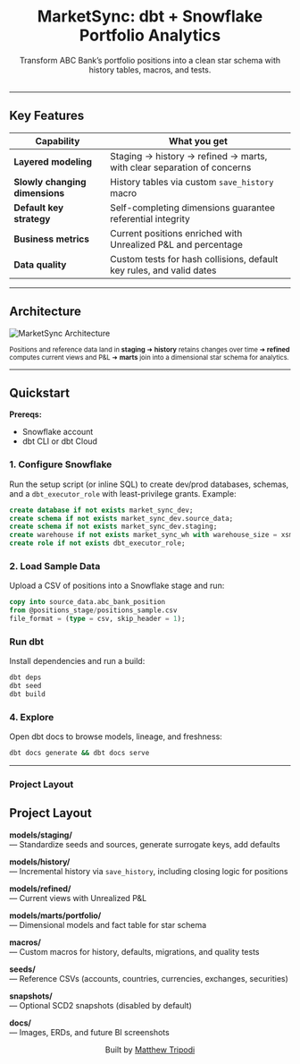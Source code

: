 <h1 align="center">MarketSync: dbt + Snowflake Portfolio Analytics</h1>

<p align="center">
  Transform ABC Bank’s portfolio positions into a clean star schema with history tables, macros, and tests.
  <br/><br/>
</p>

---

## Key Features

| Capability | What you get |
|------------|--------------|
| **Layered modeling** | Staging → history → refined → marts, with clear separation of concerns |
| **Slowly changing dimensions** | History tables via custom `save_history` macro |
| **Default key strategy** | Self-completing dimensions guarantee referential integrity |
| **Business metrics** | Current positions enriched with Unrealized P&L and percentage |
| **Data quality** | Custom tests for hash collisions, default key rules, and valid dates |

---

## Architecture

![MarketSync Architecture](docs/images/marketsync_architecture.png)

<sup>Positions and reference data land in **staging** ➜ **history** retains changes over time ➜ **refined** computes current views and P&L ➜ **marts** join into a dimensional star schema for analytics.</sup>

---

## Quickstart

**Prereqs:**  
- Snowflake account  
- dbt CLI or dbt Cloud  

### 1. Configure Snowflake

Run the setup script (or inline SQL) to create dev/prod databases, schemas, and a `dbt_executor_role` with least-privilege grants. Example:

```sql
create database if not exists market_sync_dev;
create schema if not exists market_sync_dev.source_data;
create schema if not exists market_sync_dev.staging;
create warehouse if not exists market_sync_wh with warehouse_size = xsmall auto_suspend = 60 auto_resume = true;
create role if not exists dbt_executor_role;
```

### 2. Load Sample Data

Upload a CSV of positions into a Snowflake stage and run:

```sql
copy into source_data.abc_bank_position
from @positions_stage/positions_sample.csv
file_format = (type = csv, skip_header = 1);
```

### Run dbt

Install dependencies and run a build:

```bash
dbt deps
dbt seed
dbt build
```

### 4. Explore

Open dbt docs to browse models, lineage, and freshness:

```bash
dbt docs generate && dbt docs serve
```

---

### Project Layout

## Project Layout

**models/staging/**  
— Standardize seeds and sources, generate surrogate keys, add defaults  

**models/history/**  
— Incremental history via `save_history`, including closing logic for positions  

**models/refined/**  
— Current views with Unrealized P&L  

**models/marts/portfolio/**  
— Dimensional models and fact table for star schema  

**macros/**  
— Custom macros for history, defaults, migrations, and quality tests  

**seeds/**  
— Reference CSVs (accounts, countries, currencies, exchanges, securities)  

**snapshots/**  
— Optional SCD2 snapshots (disabled by default)  

**docs/**  
— Images, ERDs, and future BI screenshots  


<p align="center">Built by <a href="https://github.com/moveeleven-data">Matthew Tripodi</a></p>

